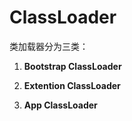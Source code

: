 

# ClassLoader
类加载器分为三类：

1. **Bootstrap ClassLoader**
  
  
2. **Extention ClassLoader**
3. **App ClassLoader**
